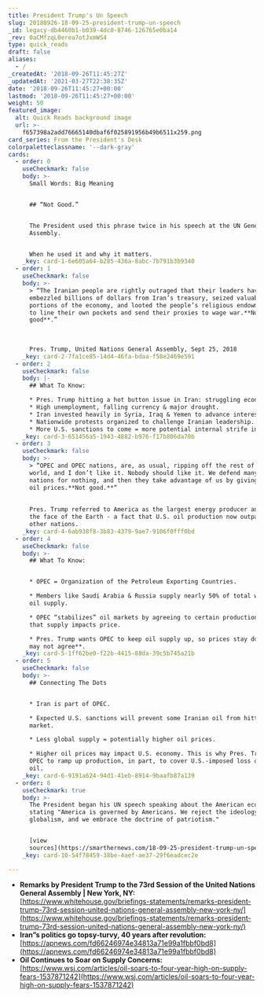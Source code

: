 ```yaml
---
title: President Trump's Un Speech
slug: 20180926-18-09-25-president-trump-un-speech
_id: legacy-db4460b1-b039-4dc0-8746-126765e0ba14
_rev: 0aCMfzqL0erea7otJxmWS4
type: quick_reads
draft: false
aliases:
  - /
_createdAt: '2018-09-26T11:45:27Z'
_updatedAt: '2021-03-27T22:38:35Z'
date: '2018-09-26T11:45:27+00:00'
lastmod: '2018-09-26T11:45:27+00:00'
weight: 50
featured_image:
  alt: Quick Reads background image
  url: >-
    f657398a2add76665140dbaf6f025891956b49b6511x259.png
card_series: From the President's Desk
colorpaletteclassname: '--dark-gray'
cards:
  - order: 0
    useCheckmark: false
    body: >-
      Small Words: Big Meaning


      ## “Not Good.”


      The President used this phrase twice in his speech at the UN General
      Assembly.


      When he used it and why it matters.
    _key: card-1-6e605a64-b285-436a-8abc-7b791b3b9340
  - order: 1
    useCheckmark: false
    body: >-
      > “The Iranian people are rightly outraged that their leaders have
      embezzled billions of dollars from Iran’s treasury, seized valuable
      portions of the economy, and looted the people’s religious endowments, all
      to line their own pockets and send their proxies to wage war.**Not
      good**.”  
        
        
        
      Pres. Trump, United Nations General Assembly, Sept 25, 2018
    _key: card-2-7fa1ce85-14d4-46fa-bdaa-f58e2469e591
  - order: 2
    useCheckmark: false
    body: |-
      ## What To Know:

      * Pres. Trump hitting a hot button issue in Iran: struggling economy.
      * High unemployment, falling currency & major drought.
      * Iran invested heavily in Syria, Iraq & Yemen to advance interests.
      * Nationwide protests organized to challenge Iranian leadership.
      * More U.S. sanctions to come = more potential internal strife in Iran.
    _key: card-3-651456a5-1943-4882-b976-f17b806da70b
  - order: 3
    useCheckmark: false
    body: >-
      > “OPEC and OPEC nations, are, as usual, ripping off the rest of the
      world, and I don’t like it. Nobody should like it. We defend many of these
      nations for nothing, and then they take advantage of us by giving us high
      oil prices.**Not good.**“  
        
        
      Pres. Trump referred to America as the largest energy producer anywhere on
      the face of the Earth - a fact that U.S. oil production now outpaces all
      other nations.
    _key: card-4-6ab938f8-3b83-4379-9ae7-9106f0fff0bd
  - order: 4
    useCheckmark: false
    body: >-
      ## What To Know:


      * OPEC = Organization of the Petroleum Exporting Countries.

      * Members like Saudi Arabia & Russia supply nearly 50% of total world’s
      oil supply.

      * OPEC “stabilizes” oil markets by agreeing to certain production output;
      that supply impacts price.

      * Pres. Trump wants OPEC to keep oil supply up, so prices stay down.**OPEC
      may not agree**.
    _key: card-5-1ff62be0-f22b-4415-88da-39c5b745a21b
  - order: 5
    useCheckmark: false
    body: >-
      ## Connecting The Dots


      * Iran is part of OPEC.

      * Expected U.S. sanctions will prevent some Iranian oil from hitting the
      market.

      * Less global supply = potentially higher oil prices.

      * Higher oil prices may impact U.S. economy. This is why Pres. Trump wants
      OPEC to ramp up production, in part, to cover U.S.-imposed loss of Iranian
      oil.
    _key: card-6-9191a624-94d1-41eb-8914-9baafb87a139
  - order: 6
    useCheckmark: true
    body: >-
      The President began his UN speech speaking about the American economy,
      stating "America is governed by Americans. We reject the ideology of
      globalism, and we embrace the doctrine of patriotism."


      [view
      sources](https://smarthernews.com/18-09-25-president-trump-un-speech/)
    _key: card-10-54f78459-38be-4aef-ae37-29f6eadcec2e

---
```

* **Remarks by President Trump to the 73rd Session of the United Nations General Assembly | New York, NY:**  
[https://www.whitehouse.gov/briefings-statements/remarks-president-trump-73rd-session-united-nations-general-assembly-new-york-ny/](https://www.whitehouse.gov/briefings-statements/remarks-president-trump-73rd-session-united-nations-general-assembly-new-york-ny/)
* **Iran”s politics go topsy-turvy, 40 years after revolution:**  
[https://apnews.com/fd66246974e34813a71e99a1fbbf0bd8](https://apnews.com/fd66246974e34813a71e99a1fbbf0bd8)
* **Oil Continues to Soar on Supply Concerns:**  
[https://www.wsj.com/articles/oil-soars-to-four-year-high-on-supply-fears-1537871242](https://www.wsj.com/articles/oil-soars-to-four-year-high-on-supply-fears-1537871242)